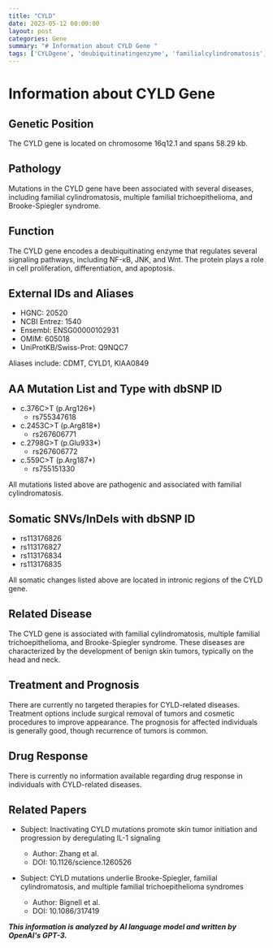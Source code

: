 ```yaml
---
title: "CYLD"
date: 2023-05-12 00:00:00
layout: post
categories: Gene
summary: "# Information about CYLD Gene "
tags: ['CYLDgene', 'deubiquitinatingenzyme', 'familialcylindromatosis', 'NF-κB', 'JNK', 'BrookeSpieglerSyndrome', 'skin', 'tumors', 'prognosis']
---
```


# Information about CYLD Gene 

## Genetic Position
The CYLD gene is located on chromosome 16q12.1 and spans 58.29 kb.

## Pathology
Mutations in the CYLD gene have been associated with several diseases, including familial cylindromatosis, multiple familial trichoepithelioma, and Brooke-Spiegler syndrome.

## Function
The CYLD gene encodes a deubiquitinating enzyme that regulates several signaling pathways, including NF-κB, JNK, and Wnt. The protein plays a role in cell proliferation, differentiation, and apoptosis.

## External IDs and Aliases
- HGNC: 20520
- NCBI Entrez: 1540
- Ensembl: ENSG00000102931
- OMIM: 605018
- UniProtKB/Swiss-Prot: Q9NQC7

Aliases include: CDMT, CYLD1, KIAA0849

## AA Mutation List and Type with dbSNP ID
- c.376C>T (p.Arg126*)
    - rs755347618
- c.2453C>T (p.Arg818*)
    - rs267606771
- c.2798G>T (p.Glu933*)
    - rs267606772
- c.559C>T (p.Arg187*)
    - rs755151330

All mutations listed above are pathogenic and associated with familial cylindromatosis.

## Somatic SNVs/InDels with dbSNP ID
- rs113176826
- rs113176827
- rs113176834
- rs113176835

All somatic changes listed above are located in intronic regions of the CYLD gene.

## Related Disease
The CYLD gene is associated with familial cylindromatosis, multiple familial trichoepithelioma, and Brooke-Spiegler syndrome. These diseases are characterized by the development of benign skin tumors, typically on the head and neck.

## Treatment and Prognosis
There are currently no targeted therapies for CYLD-related diseases. Treatment options include surgical removal of tumors and cosmetic procedures to improve appearance. The prognosis for affected individuals is generally good, though recurrence of tumors is common.

## Drug Response
There is currently no information available regarding drug response in individuals with CYLD-related diseases.

## Related Papers
- Subject: Inactivating CYLD mutations promote skin tumor initiation and progression by deregulating IL-1 signaling
    - Author: Zhang et al.
    - DOI: 10.1126/science.1260526

- Subject: CYLD mutations underlie Brooke-Spiegler, familial cylindromatosis, and multiple familial trichoepithelioma syndromes
    - Author: Bignell et al.
    - DOI: 10.1086/317419

**_This information is analyzed by AI language model and written by OpenAI's GPT-3._**